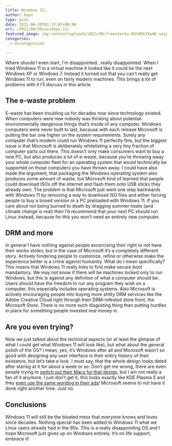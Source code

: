 ```yaml
---
title: Windows 11…
author: koyu
type: post
date: 2021-06-30T01:37:07+00:00
url: /2021/06/30/windows-11/
featured_image: /wp-content/uploads/2021/06/freestocks-BStW5kYXw4E-unsplash.jpg
categories:
  - Uncategorized

---
```

Where should I even start, I&#8217;m disappointed&#8230;really disappointed. When I tried Windows 11 in a virtual machine it looked like it could be the next Windows XP or Windows 7. Instead it turned out that you can&#8217;t really get Windows 11 to run, even on fairly modern machines. This brings a lot of problems with it I&#8217;ll discuss in this article.

## The e-waste problem

E-waste has been troubling us for decades now since technology existed. When computers were new nobody was thinking about potential environmentally dangerous things that&#8217;s inside of any computer. Windows computers were never built to last, because with each release Microsoft is putting the bar one higher on the system requirements. Surely any computer that&#8217;s modern could run Windows 11 perfectly fine, but the biggest issue is that Microsoft is deliberately whitelisting a very tiny fraction of computer parts out there. This doesn&#8217;t only make consumers want to buy a new PC, but also produces a lot of e-waste, because you&#8217;re throwing away your whole computer fleet for an operating system that would technically be supported on those computers you have thrown away. I could have also made the argument, that packaging the Windows operating system also produces some amount of waste, but Microsoft kind of learned that people could download ISOs off the internet and flash them onto USB sticks they already own. The problem is that Microsoft just went one step backwards with Windows 11 by removing a way to download ISO files and either forcing people to buy a boxed version or a PC preloaded with Windows 11. If you care about not being burned to death by dragging summer heats (and climate change is real) then I&#8217;d recommend that your next PC should run Linux instead, because for this you won&#8217;t need an entirely new computer.

## DRM and more

In general I have nothing against people excercising their right to not have their works stolen, but in the case of Microsoft it&#8217;s a completely different story. Actively hindering people to customize, refine or otherwise make the experience better is a crime against humanity. What do I mean specifically? This means that Windows 11 really tries to first make secure boot mandantory. We may not know if there will be machines locked only to run Windows, but this is against any defintion of what a computer should be. Users should have the freedom to run any program they wish on a computer, this especially includes operating systems. Also Microsoft is actively encouraging people into buying more shitty DRM services like the Adobe Creative Cloud right through their DRM-infested store front, the Microsoft Store. There is no more such disgusting thing than putting hurdles in place for something people invested real money in.

## Are you even trying?

Now we just talked about the technical aspects (or at least the glimpse of what I could get what Windows 11 will look like), but what about the general polish of the OS? I mean, yes, it&#8217;s Windows after all and Microsoft wasn&#8217;t so good with designing any user interface in their entiry history of their existance, but let&#8217;s take a look. I must say, that the whole design looks dated after staring at it for about a week or so. Don&#8217;t get me wrong, there are even people trying to <a href="https://youtu.be/MzQblqLzSF4" data-type="URL" data-id="https://youtu.be/MzQblqLzSF4" target="_blank" rel="noreferrer noopener">switch out their Macs for that design</a>, but I am not really a fan of it anymore. I just don&#8217;t get it, this looks exactly like KDE Plasma 5 and they <a href="https://redd.it/oa53ii" data-type="URL" data-id="https://redd.it/oa53ii" target="_blank" rel="noreferrer noopener">even use the same wording in their ads</a>! Microsoft seems to not have it done right another time. Just no.

## Conclusions

Windows 11 will still be the bloated mess that everyone knows and loves since decades. Nothing special has been added to Windows 11 what we Linux users already had in the 90s. This is a really disappointing OS and I hope Microsoft just gives up on Windows entirely. It&#8217;s on life support, embrace it!